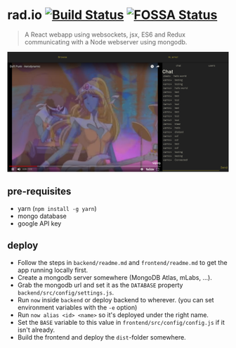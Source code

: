 # rad.io [![Build Status](https://travis-ci.org/arnoschutijzer/rad.io.svg?branch=master)](https://travis-ci.org/arnoschutijzer/rad.io) [![FOSSA Status](https://app.fossa.io/api/projects/git%2Bgithub.com%2Farnoschutijzer%2Frad.io.svg?type=shield)](https://app.fossa.io/projects/git%2Bgithub.com%2Farnoschutijzer%2Frad.io?ref=badge_shield)

> A React webapp using websockets, jsx, ES6 and Redux communicating with a Node webserver using mongodb.

![Alt text](.github/screenshot.png?raw=true "Title")

## pre-requisites

- yarn (`npm install -g yarn`)
- mongo database
- google API key

## deploy

- Follow the steps in `backend/readme.md` and `frontend/readme.md` to get the app running locally first.
- Create a mongodb server somewhere (MongoDB Atlas, mLabs, ...).
- Grab the mongodb url and set it as the `DATABASE` property `backend/src/config/settings.js`.
- Run `now` inside `backend` or deploy backend to wherever. (you can set environment variables with the `-e` option)
- Run `now alias <id> <name>` so it's deployed under the right name.
- Set the `BASE` variable to this value in `frontend/src/config/config.js` if it isn't already.
- Build the frontend and deploy the `dist`-folder somewhere.